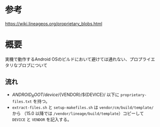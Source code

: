 <!-- TITLE: Vendor Blobs -->
<!-- SUBTITLE: Working with proprietary blobs -->

# 参考

https://wiki.lineageos.org/proprietary_blobs.html

# 概要

実機で動作するAndroid OSのビルドにおいて避けては通れない、プロプライエタリなブロブについて

## 流れ

- ${ANDROID_ROOT}/device/${VENDOR}/${DEVICE}/ 以下に `proprietary-files.txt` を持つ。
- `extract-files.sh` と `setup-makefiles.sh` は `vendor/cm/build/template/` から （15.0 以降では `/vendor/lineage/build/template`）コピーして `DEVICE` と `VENDOR` を記入する。